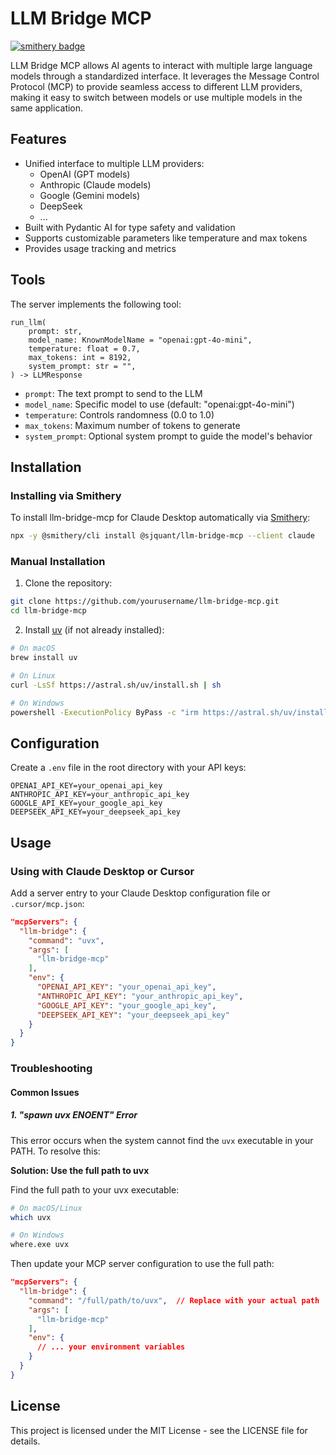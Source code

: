 # LLM Bridge MCP
[![smithery badge](https://smithery.ai/badge/@sjquant/llm-bridge-mcp)](https://smithery.ai/server/@sjquant/llm-bridge-mcp)

LLM Bridge MCP allows AI agents to interact with multiple large language models through a standardized interface. It leverages the Message Control Protocol (MCP) to provide seamless access to different LLM providers, making it easy to switch between models or use multiple models in the same application.

## Features

- Unified interface to multiple LLM providers:
  - OpenAI (GPT models)
  - Anthropic (Claude models)
  - Google (Gemini models)
  - DeepSeek
  - ...
- Built with Pydantic AI for type safety and validation
- Supports customizable parameters like temperature and max tokens
- Provides usage tracking and metrics

## Tools

The server implements the following tool:

```
run_llm(
    prompt: str,
    model_name: KnownModelName = "openai:gpt-4o-mini",
    temperature: float = 0.7,
    max_tokens: int = 8192,
    system_prompt: str = "",
) -> LLMResponse
```

- `prompt`: The text prompt to send to the LLM
- `model_name`: Specific model to use (default: "openai:gpt-4o-mini")
- `temperature`: Controls randomness (0.0 to 1.0)
- `max_tokens`: Maximum number of tokens to generate
- `system_prompt`: Optional system prompt to guide the model's behavior

## Installation

### Installing via Smithery

To install llm-bridge-mcp for Claude Desktop automatically via [Smithery](https://smithery.ai/server/@sjquant/llm-bridge-mcp):

```bash
npx -y @smithery/cli install @sjquant/llm-bridge-mcp --client claude
```

### Manual Installation

1. Clone the repository:

```bash
git clone https://github.com/yourusername/llm-bridge-mcp.git
cd llm-bridge-mcp
```

2. Install [uv](https://github.com/astral-sh/uv) (if not already installed):

```bash
# On macOS
brew install uv

# On Linux
curl -LsSf https://astral.sh/uv/install.sh | sh

# On Windows
powershell -ExecutionPolicy ByPass -c "irm https://astral.sh/uv/install.ps1 | iex"
```

## Configuration

Create a `.env` file in the root directory with your API keys:

```
OPENAI_API_KEY=your_openai_api_key
ANTHROPIC_API_KEY=your_anthropic_api_key
GOOGLE_API_KEY=your_google_api_key
DEEPSEEK_API_KEY=your_deepseek_api_key
```

## Usage

### Using with Claude Desktop or Cursor

Add a server entry to your Claude Desktop configuration file or `.cursor/mcp.json`:

```json
"mcpServers": {
  "llm-bridge": {
    "command": "uvx",
    "args": [
      "llm-bridge-mcp"
    ],
    "env": {
      "OPENAI_API_KEY": "your_openai_api_key",
      "ANTHROPIC_API_KEY": "your_anthropic_api_key",
      "GOOGLE_API_KEY": "your_google_api_key",
      "DEEPSEEK_API_KEY": "your_deepseek_api_key"
    }
  }
}
```

### Troubleshooting

#### Common Issues

##### 1. "spawn uvx ENOENT" Error

This error occurs when the system cannot find the `uvx` executable in your PATH. To resolve this:

**Solution: Use the full path to uvx**

Find the full path to your uvx executable:

```bash
# On macOS/Linux
which uvx

# On Windows
where.exe uvx
```

Then update your MCP server configuration to use the full path:

```json
"mcpServers": {
  "llm-bridge": {
    "command": "/full/path/to/uvx",  // Replace with your actual path
    "args": [
      "llm-bridge-mcp"
    ],
    "env": {
      // ... your environment variables
    }
  }
}
```

## License

This project is licensed under the MIT License - see the LICENSE file for details.
